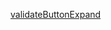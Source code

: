 


[validateButtonExpand](https://user-images.githubusercontent.com/52601835/220086210-2373ef12-61b1-46a6-8a34-9a916727f33a.png)
